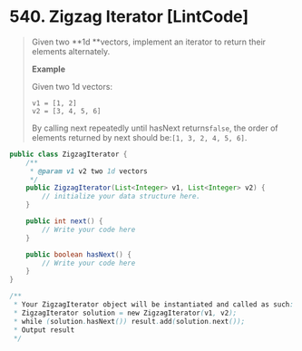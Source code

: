 # 540. Zigzag Iterator \[LintCode\]

> Given two **1d **vectors, implement an iterator to return their elements alternately.
>
> **Example**
>
> Given two 1d vectors:
>
> ```
> v1 = [1, 2]
> v2 = [3, 4, 5, 6]
> ```
>
> By calling next repeatedly until hasNext returns`false`, the order of elements returned by next should be:`[1, 3, 2, 4, 5, 6]`.

```java
public class ZigzagIterator {
    /**
     * @param v1 v2 two 1d vectors
     */
    public ZigzagIterator(List<Integer> v1, List<Integer> v2) {
        // initialize your data structure here.
    }

    public int next() {
        // Write your code here
    }

    public boolean hasNext() {
        // Write your code here  
    }
}

/**
 * Your ZigzagIterator object will be instantiated and called as such:
 * ZigzagIterator solution = new ZigzagIterator(v1, v2);
 * while (solution.hasNext()) result.add(solution.next());
 * Output result
 */
```



